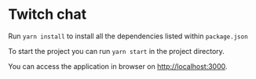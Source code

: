 # Twitch chat

Run `yarn install` to install all the dependencies listed within `package.json`

To start the project you can run `yarn start` in the project directory.

You can access the application in browser on [http://localhost:3000](http://localhost:3000).
